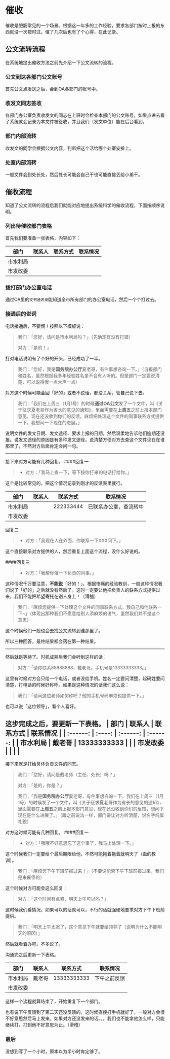 # 催收

催收是肥肠常见的一个场景。根据这一年多的工作经验，要求各部门按时上报的东西就没一次按时过。催了几次后也有了个心得，在此记录。

## 公文流转流程

在系统地提出催收方法之前先介绍一下公文流转的流程。

### 公文到达各部门公文账号

首先公文点发送之后，会到OA各部门的账号中。

### 收发文同志签收

各部门办公室负责收发文的同志在上班时会检查本部门的公文账号，如果点进去看了系统就会记录为本文件被签收，并且我们（发文单位）能在后台看到。

### 部门内部流转

收发文的同学会根据公文内容，判断把这个活给哪个处室安排上。

### 处室内部流转

一般文件会到处长处，然后处长可能会自己干也可能直接丢给小弟干。

## 催收流程

知道了公文流转的流程后我们就能对应地提出系统科学的催收流程，下面按顺序说明。

### 列出待催收部门表格

首先我们要准备一张表格，内容如下：

|   部门   | 联系人 | 联系方式 | 联系情况 |
| :------: | :----: | :------: | :------: |
| 市水利局 |        |          |          |
| 市发改委 |        |          |          |

### 拨打部门办公室电话

通过OA里的`文书通讯录`能知道全市所有部门的办公室电话，然后一个个打过去。

### 接通后的说词

电话接通后，不要慌！按照以下模板说：

> 我们：「您好，请问是市水利局吗？」（先确定有没有打错）
>
> 对方：「是的！」

打对电话说明有了个好的开头，已经成功了一半。

> 我们：「您好，我是**国务院办公厅**夏老哥，有件事想咨询一下。」（自报部门和姓名，虽然根据我多年经验姓名是不会有人听的。但是部门一定要说清楚，可以说得慢一点大声一点）

对方这个时候可能会回「好的」或者不说话，都没关系，管自己说下去。

> 我们：「我们在上周三（1月1号）的时候**通过OA公文**发了一个文件，叫《关于征求夏老哥作为省长的意见的通知》，里面需要在**上周五**之前上报本部门意见，现在还没收到你们的反馈。麻烦把处理这个文件的同事联系方式提供一下，我想问一下现在的进展。」

说明文件的发文日期、发文途径、要求上报的日期，然后温柔地告诉他们逾期还没报。说发文途径的原因是有多种发文途径，说清楚方便对方去查这个文件现在在谁那里了，不然对方后面肯定会问一句。

---

接下来对方可能有几种回复。
####回复一
>- 对方：「我马上查一下，等下按你打来的电话打给你。」

这个是比较常见的，把这个情况记录到刚才的反馈表里就行。

|   部门   | 联系人 | 联系方式 | 联系情况 |
| :------: | :----: | :------: | :------: |
| 市水利局 |        | 222333444 |已联系办公室，查流转中          |
| 市发改委 |        |          |          |

回复二
 > - 对方：「我现在人在外面，你联系一下XXX问下。」

这个直接联系对方提供的人，然后重复上面这个流程，没什么好说的。

####回复三

> - 对方：「我帮你催一下负责的同事。」


这种情况千万要注意，**不能说**「好的！」。根据惨痛的经验教训，一般这种情况我们说了「好的」之后就没有然后了。这时一定要让他把负责人的联系方式提供过来，我们不能把希望寄托在别人身上！（滑稽）

> 我们：「麻烦您提供一下处理这个文件的同事联系方式，我自己和他联系一下~」（体现出那种我们不愿意给别人添麻烦的语气，虽然我们并不是这个意思）

这个时候他们一般也会去找公文流转到谁那里了。

所以三种回答，最终结果都会落在第一种结果。

---

然后就是等待了。时机成熟后我们会听到这样的话：

> 对方：「请你联系88888888，戴老哥。手机号是13333333333。」

这里有时候对方会只给一个电话，或者没给手机。姓名一定要问清楚，起码姓要问清楚，打电话的时候好称呼。如果是这种情况的话我们这么说：

> 我们：「请问这位老师如何称呼？他的手机号码麻烦也提供一下。」

也可以说「这位领导」，看个人喜好。

这步完成之后，要更新一下表格。
|   部门   | 联系人 | 联系方式 | 联系情况 |
| :------: | :----: | :------: | :------: |
| 市水利局 |  戴老哥      | 13333333333 |          |
| 市发改委 |        |          |          |
---

接下来就是打给具体负责文件的同志。

> 我们：「您好，请问是戴老师（主任、处长）吗？」
>
> 对方：「是的，你是？」
>
> 我们：「我是**国务院办公厅**夏老哥，有件事想咨询一下。我们在上周三（1月1号）的时候发了一个文件，叫《关于征求夏老哥作为省长的意见的通知》，里面需要在**上周五**之前上报本部门意见，现在还没收到你们的反馈，想问下现在是什么进展了。」（跟之前说法一样，部门要让对方听清楚，说名字纯属礼貌）

对方这时候可能有几种回复。
####回复一
> - 对方：「哦哦不好意思忘了这个事了，我马上处理一下。」

这个时候我们一定要给个最后期限给他，不然可能拖着拖着就明天了（血的教训）。

> 我们：「麻烦您下午下班前报过来！」（不要说能否下午下班前报过来，我们是来催债的）

这个时候对方可能会这么回复：

> 对方：「这个时间有点紧，明天上午可以吗？」

这时候我们看情况，如果可以的话就可以，不行的话就强硬地要求对方下午下班前提供。

> 我们：「明天上午太迟了，这个意见下午就要给领导了（说明为什么不能明天的原因）」

然后就看着办吧，不多说了。

沟通完之后更新一下表格。

|   部门   | 联系人 | 联系方式 | 联系情况 |
| :------: | :----: | :------: | :------: |
| 市水利局 |  戴老哥      | 13333333333 |  下午之前反馈        |
| 市发改委 |        |          |          |

这样一个流程就算结束了，开始重复下一个部门。

也有说下午反馈到了第二天还没反馈的，这时候直接打手机就好了，一般对方会很不好意思然后马上发来。如果对方还没发来的话。。。我们也不能拿他怎么样，只能继续打，打到他不好意思为止。（滑稽）

### 最后

没想到写了一个小时，原本以为半小时肯定够了。